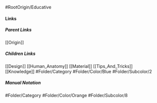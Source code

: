 #RootOrigin/Educative
#### Links
##### Parent Links
[[Origin]]
##### Children Links
[[Design]]
[[Human_Anatomy]]
[[Material]]
[[Tips_And_Tricks]]
[[Knowledge]]
#Folder/Category
#Folder/Color/Blue
#Folder/Subcolor/2
##### Manual Notation
#Folder/Category 
#Folder/Color/Orange
#Folder/Subcolor/8
